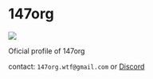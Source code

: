 # 147org

![](https://komarev.com/ghpvc/?username=147org)

Oficial profile of 147org

contact: `147org.wtf@gmail.com` or [Discord](https://discord.gg/147)
